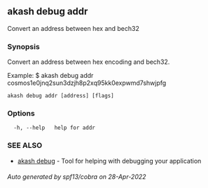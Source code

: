 ## akash debug addr

Convert an address between hex and bech32

### Synopsis

Convert an address between hex encoding and bech32.

Example:
$ akash debug addr cosmos1e0jnq2sun3dzjh8p2xq95kk0expwmd7shwjpfg
			

```
akash debug addr [address] [flags]
```

### Options

```
  -h, --help   help for addr
```

### SEE ALSO

* [akash debug](akash_debug.md)	 - Tool for helping with debugging your application

###### Auto generated by spf13/cobra on 28-Apr-2022
